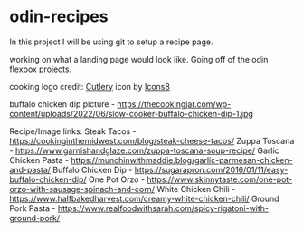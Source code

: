 # odin-recipes
In this project I will be using git to setup a recipe page. 

working on what a landing page would look like. Going off of the odin flexbox projects. 

cooking logo credit: <a target="_blank" href="https://icons8.com/icon/4724/cutlery">Cutlery</a> icon by <a target="_blank" href="https://icons8.com">Icons8</a>


buffalo chicken dip picture - https://thecookingjar.com/wp-content/uploads/2022/06/slow-cooker-buffalo-chicken-dip-1.jpg

Recipe/Image links:
Steak Tacos - https://cookinginthemidwest.com/blog/steak-cheese-tacos/
Zuppa Toscana - https://www.garnishandglaze.com/zuppa-toscana-soup-recipe/
Garlic Chicken Pasta - https://munchinwithmaddie.blog/garlic-parmesan-chicken-and-pasta/
Buffalo Chicken Dip - https://sugarapron.com/2016/01/11/easy-buffalo-chicken-dip/
One Pot Orzo - https://www.skinnytaste.com/one-pot-orzo-with-sausage-spinach-and-corn/
White Chicken Chili - https://www.halfbakedharvest.com/creamy-white-chicken-chili/
Ground Pork Pasta - https://www.realfoodwithsarah.com/spicy-rigatoni-with-ground-pork/




